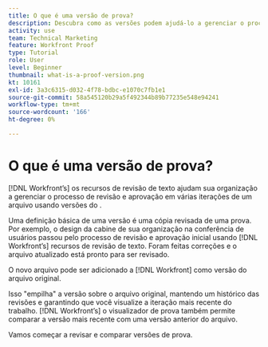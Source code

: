 ```yaml
---
title: O que é uma versão de prova?
description: Descubra como as versões podem ajudá-lo a gerenciar o processo de revisão e aprovação em várias iterações de um arquivo usando os recursos de prova do [!DNL' s].
activity: use
team: Technical Marketing
feature: Workfront Proof
type: Tutorial
role: User
level: Beginner
thumbnail: what-is-a-proof-version.png
kt: 10161
exl-id: 3a3c6315-d032-4f78-bdbc-e1070c7fb1e1
source-git-commit: 58a545120b29a5f492344b89b77235e548e94241
workflow-type: tm+mt
source-wordcount: '166'
ht-degree: 0%

---
```


# O que é uma versão de prova?

[!DNL Workfront’s] os recursos de revisão de texto ajudam sua organização a gerenciar o processo de revisão e aprovação em várias iterações de um arquivo usando versões do .

Uma definição básica de uma versão é uma cópia revisada de uma prova. Por exemplo, o design da cabine de sua organização na conferência de usuários passou pelo processo de revisão e aprovação inicial usando [!DNL Workfront’s] recursos de revisão de texto. Foram feitas correções e o arquivo atualizado está pronto para ser revisado.

O novo arquivo pode ser adicionado a [!DNL Workfront] como versão do arquivo original.

Isso &quot;empilha&quot; a versão sobre o arquivo original, mantendo um histórico das revisões e garantindo que você visualize a iteração mais recente do trabalho. [!DNL Workfront’s] o visualizador de prova também permite comparar a versão mais recente com uma versão anterior do arquivo.

Vamos começar a revisar e comparar versões de prova.
